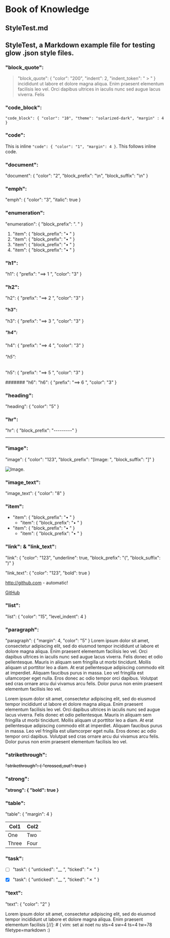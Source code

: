 #	Book of Knowledge
##	StyleTest.md
##	StyleTest, a Markdown example file for testing glow .json style files.

###	"block_quote":

  > "block_quote": { "color": "200", "indent": 2, "indent_token": " > "
  } incididunt ut labore et dolore magna aliqua. Enim praesent elementum
  facilisis leo vel. Orci dapibus ultrices in iaculis nunc sed augue lacus
  viverra. Felis


###	"code_block":

```
"code_block": { "color": "10", "theme": "solarized-dark", "margin" : 4 }
```

###	"code":

This is inline `"code": { "color": "1", "margin": 4 }`.  This follows inline
code.

###	"document":
"document": { "color": "2", "block_prefix": "\n", "block_suffix": "\n" }

###	"emph":
"emph": { "color": "3", "italic": true }

###	"enumeration":
"enumeration": { "block_prefix": ". " }

1. "item": { "block_prefix": "• " }
  1. "item": { "block_prefix": "• " }
1. "item": { "block_prefix": "• " }
  1. "item": { "block_prefix": "• " }

###	"h1":
"h1": { "prefix": "==> 1 ", "color": "3" }

###	"h2":
"h2": { "prefix": "==> 2 ", "color": "3" }

####	"h3":
"h3": { "prefix": "==> 3 ", "color": "3" }

#####	"h4":
"h4": { "prefix": "==> 4 ", "color": "3" }

######	"h5":
"h5": { "prefix": "==> 5 ", "color": "3" }

#######	"h6":
"h6": { "prefix": "==> 6 ", "color": "3" }

###	"heading":
"heading": { "color": "5" }

###	"hr":
"hr": { "block_prefix": "---------" }

---

###	"image":
"image": { "color": "123", "block_prefix": "[Image: ", "block_suffix": "]" }

![Image](https://charm.sh/logo.png).

###	"image_text":
"image_text": { "color": "8" }

###	"item":
* "item": { "block_prefix": "• " }
  * "item": { "block_prefix": "• " }
* "item": { "block_prefix": "• " }
  * "item": { "block_prefix": "• " }

###	"link": &   "link_text":
"link": { "color": "123", "underline": true, "block_prefix": "(", "block_suffix": ")" }

"link_text": { "color": "123", "bold": true }

http://github.com - automatic!

[GitHub](http://github.com)

###	"list":
"list": { "color": "15",  "level_indent": 4 }

###	"paragraph":
"paragraph": { "margin": 4, "color": "5" }
Lorem ipsum dolor sit amet, consectetur adipiscing elit, sed do eiusmod tempor
incididunt ut labore et dolore magna aliqua. Enim praesent elementum facilisis
leo vel. Orci dapibus ultrices in iaculis nunc sed augue lacus viverra. Felis
donec et odio pellentesque. Mauris in aliquam sem fringilla ut morbi
tincidunt. Mollis aliquam ut porttitor leo a diam. At erat pellentesque
adipiscing commodo elit at imperdiet. Aliquam faucibus purus in massa. Leo vel
fringilla est ullamcorper eget nulla. Eros donec ac odio tempor orci dapibus.
Volutpat sed cras ornare arcu dui vivamus arcu felis. Dolor purus non enim
praesent elementum facilisis leo vel.

Lorem ipsum dolor sit amet, consectetur adipiscing elit, sed do eiusmod tempor
incididunt ut labore et dolore magna aliqua. Enim praesent elementum facilisis
leo vel. Orci dapibus ultrices in iaculis nunc sed augue lacus viverra. Felis
donec et odio pellentesque. Mauris in aliquam sem fringilla ut morbi
tincidunt. Mollis aliquam ut porttitor leo a diam. At erat pellentesque
adipiscing commodo elit at imperdiet. Aliquam faucibus purus in massa. Leo vel
fringilla est ullamcorper eget nulla. Eros donec ac odio tempor orci dapibus.
Volutpat sed cras ornare arcu dui vivamus arcu felis. Dolor purus non enim
praesent elementum facilisis leo vel.

###	"strikethrough":

~~"strikethrough": { "crossed_out": true }~~

###	"strong":

**"strong": { "bold": true }**

###	"table":
"table": { "margin": 4 }

Col1 | Col2
----|----
One | Two
Three | Four

###	"task":

- [ ] "task": { "unticked": "__ ", "ticked": "✗  " }
- [x] "task": { "unticked": "__ ", "ticked": "✗  " }


###	"text":
"text": { "color": "2" }

Lorem ipsum dolor sit amet, consectetur adipiscing elit, sed do eiusmod tempor
incididunt ut labore et dolore magna aliqua. Enim praesent elementum facilisis
[//]: # ( vim: set ai noet nu sts=4 sw=4 ts=4 tw=78 filetype=markdown :)
